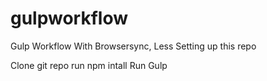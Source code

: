 # gulpworkflow

Gulp Workflow
With Browsersync, Less
Setting up this repo

Clone git repo
run npm intall
Run Gulp

